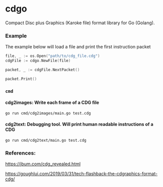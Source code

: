 # cdgo

Compact Disc plus Graphics (Karoke file) format library for Go (Golang).

### Example

The example below will load a file and print the first instruction packet

```go
file, _ := os.Open("path/to/cdg_file.cdg")
cdgFile := cdgo.NewFile(file)

packet, _ := cdgFile.NextPacket()

packet.Print()
```

### `cmd`

#### cdg2images: Write each frame of a CDG file

```shell
go run cmd/cdg2images/main.go test.cdg
```

#### cdg2text: Debugging tool. Will print human readable instructions of a CDG


```shell
go run cmd/cdg2text/main.go test.cdg
```

### References:

https://jbum.com/cdg_revealed.html

https://goughlui.com/2019/03/31/tech-flashback-the-cdgraphics-format-cdg/


